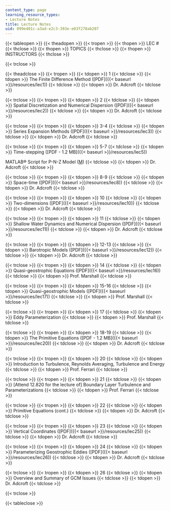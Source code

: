 ```yaml
---
content_type: page
learning_resource_types:
- Lecture Notes
title: Lecture Notes
uid: 099e401c-a3ad-e2c3-393e-e03f278ab207
---
```


{{< tableopen >}}
{{< theadopen >}}
{{< tropen >}}
{{< thopen >}}
LEC #
{{< thclose >}}
{{< thopen >}}
TOPICS
{{< thclose >}}
{{< thopen >}}
INSTRUCTORS
{{< thclose >}}

{{< trclose >}}

{{< theadclose >}}
{{< tropen >}}
{{< tdopen >}}
1
{{< tdclose >}}
{{< tdopen >}}
The Finite Difference Method ([PDF]({{< baseurl >}}/resources/lec1))
{{< tdclose >}}
{{< tdopen >}}
Dr. Adcroft
{{< tdclose >}}

{{< trclose >}}
{{< tropen >}}
{{< tdopen >}}
2
{{< tdclose >}}
{{< tdopen >}}
Spatial Discretization and Numerical Dispersion ([PDF]({{< baseurl >}}/resources/lec2))
{{< tdclose >}}
{{< tdopen >}}
Dr. Adcroft
{{< tdclose >}}

{{< trclose >}}
{{< tropen >}}
{{< tdopen >}}
3-4
{{< tdclose >}}
{{< tdopen >}}
Series Expansion Methods ([PDF]({{< baseurl >}}/resources/lec3))
{{< tdclose >}}
{{< tdopen >}}
Dr. Adcroft
{{< tdclose >}}

{{< trclose >}}
{{< tropen >}}
{{< tdopen >}}
5-7
{{< tdclose >}}
{{< tdopen >}}
Time-stepping ([PDF - 1.2 MB]({{< baseurl >}}/resources/lec5))  
  
MATLAB® Script for P-N-Z Model ([M](/courses/earth-atmospheric-and-planetary-sciences/12-950-atmospheric-and-oceanic-modeling-spring-2004/lecture-notes/pz.m))
{{< tdclose >}}
{{< tdopen >}}
Dr. Adcroft
{{< tdclose >}}

{{< trclose >}}
{{< tropen >}}
{{< tdopen >}}
8-9
{{< tdclose >}}
{{< tdopen >}}
Space-time ([PDF]({{< baseurl >}}/resources/lec8))
{{< tdclose >}}
{{< tdopen >}}
Dr. Adcroft
{{< tdclose >}}

{{< trclose >}}
{{< tropen >}}
{{< tdopen >}}
10
{{< tdclose >}}
{{< tdopen >}}
Two-dimensions ([PDF]({{< baseurl >}}/resources/lec10))
{{< tdclose >}}
{{< tdopen >}}
Dr. Adcroft
{{< tdclose >}}

{{< trclose >}}
{{< tropen >}}
{{< tdopen >}}
11
{{< tdclose >}}
{{< tdopen >}}
Shallow Water Dynamics and Numerical Dispersion ([PDF]({{< baseurl >}}/resources/lec11))
{{< tdclose >}}
{{< tdopen >}}
Dr. Adcroft
{{< tdclose >}}

{{< trclose >}}
{{< tropen >}}
{{< tdopen >}}
12-13
{{< tdclose >}}
{{< tdopen >}}
Barotropic Models ([PDF]({{< baseurl >}}/resources/lec12))
{{< tdclose >}}
{{< tdopen >}}
Dr. Adcroft
{{< tdclose >}}

{{< trclose >}}
{{< tropen >}}
{{< tdopen >}}
14
{{< tdclose >}}
{{< tdopen >}}
Quasi-geostrophic Equations ([PDF]({{< baseurl >}}/resources/lec16))
{{< tdclose >}}
{{< tdopen >}}
Prof. Marshall
{{< tdclose >}}

{{< trclose >}}
{{< tropen >}}
{{< tdopen >}}
15-16
{{< tdclose >}}
{{< tdopen >}}
Quasi-geostrophic Models ([PDF]({{< baseurl >}}/resources/lec17))
{{< tdclose >}}
{{< tdopen >}}
Prof. Marshall
{{< tdclose >}}

{{< trclose >}}
{{< tropen >}}
{{< tdopen >}}
17
{{< tdclose >}}
{{< tdopen >}}
Eddy Parameterization
{{< tdclose >}}
{{< tdopen >}}
Prof. Marshall
{{< tdclose >}}

{{< trclose >}}
{{< tropen >}}
{{< tdopen >}}
18-19
{{< tdclose >}}
{{< tdopen >}}
The Primitive Equations ([PDF - 1.2 MB]({{< baseurl >}}/resources/lec20))
{{< tdclose >}}
{{< tdopen >}}
Dr. Adcroft
{{< tdclose >}}

{{< trclose >}}
{{< tropen >}}
{{< tdopen >}}
20
{{< tdclose >}}
{{< tdopen >}}
Introduction to Turbulence, Reynolds Averaging, Turbulence and Energy
{{< tdclose >}}
{{< tdopen >}}
Prof. Ferrari
{{< tdclose >}}

{{< trclose >}}
{{< tropen >}}
{{< tdopen >}}
21
{{< tdclose >}}
{{< tdopen >}}
\[Attend 12.820 for the lecture of\] Boundary Layer Turbulence and Parameterizations
{{< tdclose >}}
{{< tdopen >}}
Prof. Ferrari
{{< tdclose >}}

{{< trclose >}}
{{< tropen >}}
{{< tdopen >}}
22
{{< tdclose >}}
{{< tdopen >}}
Primitive Equations (cont.)
{{< tdclose >}}
{{< tdopen >}}
Dr. Adcroft
{{< tdclose >}}

{{< trclose >}}
{{< tropen >}}
{{< tdopen >}}
23
{{< tdclose >}}
{{< tdopen >}}
Vertical Coordinates ([PDF]({{< baseurl >}}/resources/lec25))
{{< tdclose >}}
{{< tdopen >}}
Dr. Adcroft
{{< tdclose >}}

{{< trclose >}}
{{< tropen >}}
{{< tdopen >}}
24
{{< tdclose >}}
{{< tdopen >}}
Parameterizing Geostrophic Eddies ([PDF]({{< baseurl >}}/resources/lec26))
{{< tdclose >}}
{{< tdopen >}}
Dr. Adcroft
{{< tdclose >}}

{{< trclose >}}
{{< tropen >}}
{{< tdopen >}}
26
{{< tdclose >}}
{{< tdopen >}}
Overview and Summary of GCM Issues
{{< tdclose >}}
{{< tdopen >}}
Dr. Adcroft
{{< tdclose >}}

{{< trclose >}}

{{< tableclose >}}
